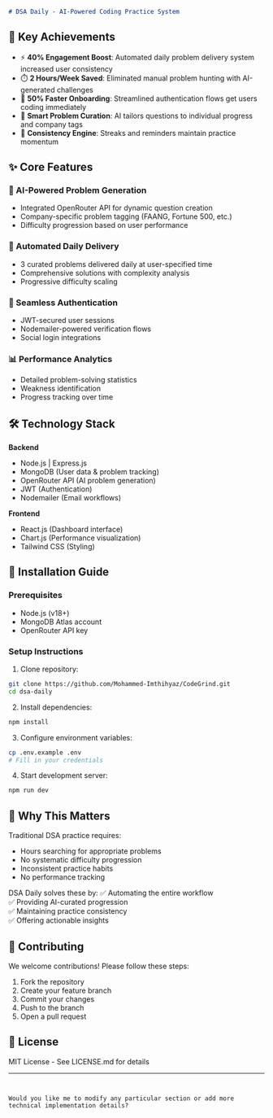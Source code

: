 
```markdown
# DSA Daily - AI-Powered Coding Practice System
```
## 🚀 Key Achievements

- ⚡ **40% Engagement Boost**: Automated daily problem delivery system increased user consistency
- ⏱️ **2 Hours/Week Saved**: Eliminated manual problem hunting with AI-generated challenges
- 🚪 **50% Faster Onboarding**: Streamlined authentication flows get users coding immediately
- 🤖 **Smart Problem Curation**: AI tailors questions to individual progress and company tags
- 📆 **Consistency Engine**: Streaks and reminders maintain practice momentum

## ✨ Core Features

### 🧠 AI-Powered Problem Generation
- Integrated OpenRouter API for dynamic question creation
- Company-specific problem tagging (FAANG, Fortune 500, etc.)
- Difficulty progression based on user performance

### 🔄 Automated Daily Delivery
- 3 curated problems delivered daily at user-specified time
- Comprehensive solutions with complexity analysis
- Progressive difficulty scaling

### 🔐 Seamless Authentication
- JWT-secured user sessions
- Nodemailer-powered verification flows
- Social login integrations

### 📊 Performance Analytics
- Detailed problem-solving statistics
- Weakness identification
- Progress tracking over time

## 🛠️ Technology Stack

**Backend**
- Node.js | Express.js
- MongoDB (User data & problem tracking)
- OpenRouter API (AI problem generation)
- JWT (Authentication)
- Nodemailer (Email workflows)

**Frontend**
- React.js (Dashboard interface)
- Chart.js (Performance visualization)
- Tailwind CSS (Styling)

## 🚀 Installation Guide

### Prerequisites
- Node.js (v18+)
- MongoDB Atlas account
- OpenRouter API key

### Setup Instructions

1. Clone repository:
```bash
git clone https://github.com/Mohammed-Imthihyaz/CodeGrind.git
cd dsa-daily
```

2. Install dependencies:
```bash
npm install
```

3. Configure environment variables:
```bash
cp .env.example .env
# Fill in your credentials
```

4. Start development server:
```bash
npm run dev
```

## 🌟 Why This Matters

Traditional DSA practice requires:
- Hours searching for appropriate problems
- No systematic difficulty progression
- Inconsistent practice habits
- No performance tracking

DSA Daily solves these by:
✅ Automating the entire workflow  
✅ Providing AI-curated progression  
✅ Maintaining practice consistency  
✅ Offering actionable insights  

## 🤝 Contributing

We welcome contributions! Please follow these steps:
1. Fork the repository
2. Create your feature branch
3. Commit your changes
4. Push to the branch
5. Open a pull request

## 📄 License

MIT License - See LICENSE.md for details

---
```


Would you like me to modify any particular section or add more technical implementation details?
